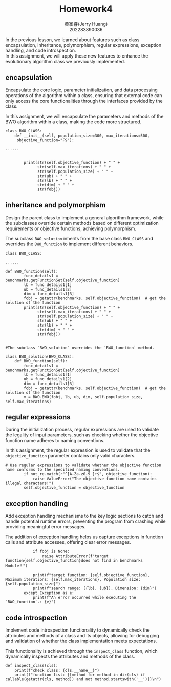 # <center>Homework4</center>
<center>黄家睿(Jerry Huang)</center>
<center>202283890036</center>

In the previous lesson, we learned about features such as class encapsulation, inheritance, polymorphism, regular expressions, exception handling, and code introspection.  
In this assignment, we will apply these new features to enhance the evolutionary algorithm class we previously implemented.

## encapsulation
Encapsulate the core logic, parameter initialization, and data processing operations of the algorithm within a class, ensuring that external code can only access the core functionalities through the interfaces provided by the class.

In this assignment, we will encapsulate the parameters and methods of the BWO algorithm within a class, making the code more structured.
```
class BWO_CLASS:
    def __init__(self, population_size=300, max_iterations=500,
     objective_function="F9"):
     
......


        print(str(self.objective_function) + " " +
              str(self.max_iterations) + " " +
              str(self.population_size) + " " +
              str(ub) + " " +
              str(lb) + " " +
              str(dim) + " " +
              str(fobj))
```
## inheritance and polymorphism

Design the parent class to implement a general algorithm framework, while the subclasses override certain methods based on different optimization requirements or objective functions, achieving polymorphism.

The subclass `BWO_solution` inherits from the base class `BWO_CLASS` and overrides the `BWO_function` to implement different behaviors.
```
class BWO_CLASS:

......

def BWO_function(self):
        func_details1 = benchmarks.getFunctionSet(self.objective_function)
        lb = func_details1[1]
        ub = func_details1[2]
        dim = func_details1[3]
        fobj = getattr(benchmarks, self.objective_function)  # get the solution of the function
        print(str(self.objective_function) + " " +
              str(self.max_iterations) + " " +
              str(self.population_size) + " " +
              str(ub) + " " +
              str(lb) + " " +
              str(dim) + " " +
              str(fobj))


#The subclass `BWO_solution` overrides the `BWO_function` method.

class BWO_solution(BWO_CLASS):
    def BWO_function(self):
        func_details1 = benchmarks.getFunctionSet(self.objective_function)
        lb = func_details1[1]
        ub = func_details1[2]
        dim = func_details1[3]
        fobj = getattr(benchmarks, self.objective_function)  # get the solution of the function
        x = BWO.BWO(fobj, lb, ub, dim, self.population_size, self.max_iterations)
```
## regular expressions
During the initialization process, regular expressions are used to validate the legality of input parameters, such as checking whether the objective function name adheres to naming conventions.

In this assignment, the regular expression is used to validate that the `objective_function` parameter contains only valid characters.
```
# Use regular expressions to validate whether the objective function name conforms to the specified naming conventions.
        if not re.match(r"^[A-Za-z0-9_]+$", objective_function):
            raise ValueError("The objective function name contains illegal characters!")
        self.objective_function = objective_function   
```

## exception handling
Add exception handling mechanisms to the key logic sections to catch and handle potential runtime errors, preventing the program from crashing while providing meaningful error messages.

The addition of exception handling helps us capture exceptions in function calls and attribute accesses, offering clear error messages.
```
            if fobj is None:
                raise AttributeError(f"target function{self.objective_function}does not find in benchmarks Module！")

            print(f"target function: {self.objective_function}, Maximum iterations: {self.max_iterations}, Population size: {self.population_size}")
            print(f"search range: [{lb}, {ub}], Dimension: {dim}")
        except Exception as e:
            print(f"An error occurred while executing the `BWO_function`.: {e}")
```

## code introspection
Implement code introspection functionality to dynamically check the attributes and methods of a class and its objects, allowing for debugging and validation of whether the class implementation meets expectations.

This functionality is achieved through the `inspect_class` function, which dynamically inspects the attributes and methods of the class.
```
def inspect_class(cls):
    print(f"check class: {cls.__name__}")
    print(f"function list: {[method for method in dir(cls) if callable(getattr(cls, method)) and not method.startswith('__')]}\n")
```